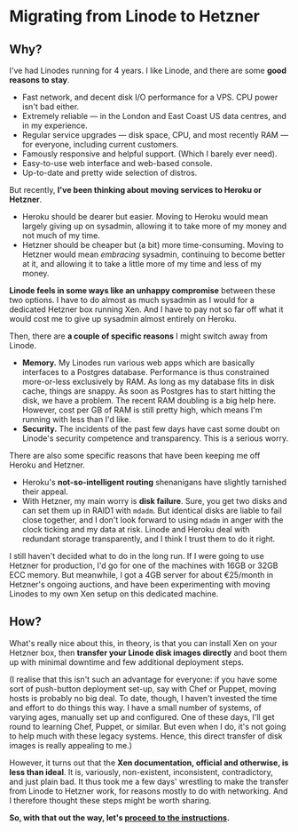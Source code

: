 Migrating from Linode to Hetzner
================================

Why?
----

I've had Linodes running for 4 years. I like Linode, and there are some **good reasons to stay**.

* Fast network, and decent disk I/O performance for a VPS. CPU power isn't bad either.
* Extremely reliable — in the London and East Coast US data centres, and in my experience.
* Regular service upgrades — disk space, CPU, and most recently RAM — for everyone, including current customers.
* Famously responsive and helpful support. (Which I barely ever need).
* Easy-to-use web interface and web-based console.
* Up-to-date and pretty wide selection of distros.

But recently, **I've been thinking about moving services to Heroku or Hetzner**. 

* Heroku should be dearer but easier. Moving to Heroku would mean largely giving up on sysadmin, allowing it to take more of my money and not much of my time. 
* Hetzner should be cheaper but (a bit) more time-consuming. Moving to Hetzner would mean _embracing_ sysadmin, continuing to become better at it, and allowing it to take a little more of my time and less of my money.

**Linode feels in some ways like an unhappy compromise** between these two options. I have to do almost as much sysadmin as I would for a dedicated Hetzner box running Xen. And I have to pay not so far off what it would cost me to give up sysadmin almost entirely on Heroku.


Then, there are **a couple of specific reasons** I might switch away from Linode.

* **Memory.** My Linodes run various web apps which are basically interfaces to a Postgres database. Performance is thus constrained more-or-less exclusively by RAM. As long as my database fits in disk cache, things are snappy. As soon as Postgres has to start hitting the disk, we have a problem. The recent RAM doubling is a big help here. However, cost per GB of RAM is still pretty high, which means I'm running with less than I'd like.
* **Security.** The incidents of the past few days have cast some doubt on Linode's security competence and transparency. This is a serious worry.

There are also some specific reasons that have been keeping me off Heroku and Hetzner.

* Heroku's **not-so-intelligent routing** shenanigans have slightly tarnished their appeal. 
* With Hetzner, my main worry is **disk failure**. Sure, you get two disks and can set them up in RAID1 with `mdadm`. But identical disks are liable to fail close together, and I don't look forward to using `mdadm` in anger with the clock ticking and my data at risk. Linode and Heroku deal with redundant storage transparently, and I think I trust them to do it right.

I still haven't decided what to do in the long run. If I were going to use Hetzner for production, I'd go for one of the machines with 16GB or 32GB ECC memory. But meanwhile, I got a 4GB server for about €25/month in Hetzner's ongoing auctions, and have been experimenting with moving Linodes to my own Xen setup on this dedicated machine.


How?
----

What's really nice about this, in theory, is that you can install Xen on your Hetzner box, then **transfer your Linode disk images directly** and boot them up with minimal downtime and few additional deployment steps.

(I realise that this isn't such an advantage for everyone: if you have some sort of push-button deployment set-up, say with Chef or Puppet, moving hosts is probably no big deal. To date, though, I haven't invested the time and effort to do things this way. I have a small number of systems, of varying ages, manually set up and configured. One of these days, I'll get round to learning Chef, Puppet, or similar. But even when I do, it's not going to help much with these legacy systems. Hence, this direct transfer of disk images is really appealing to me.)

However, it turns out that the **Xen documentation, official and otherwise, is less than ideal**. It is, variously, non-existent, inconsistent, contradictory, and just plain bad. It thus took me a few days' wrestling to make the transfer from Linode to Hetzner work, for reasons mostly to do with networking. And I therefore thought these steps might be worth sharing.

**So, with that out the way, let's [proceed to the instructions](instructions.md).**
